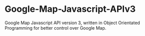 Google-Map-Javascript-APIv3
===========================

Google Map Javascript API version 3, written in Object Orientated Programming for better control over Google Map.
